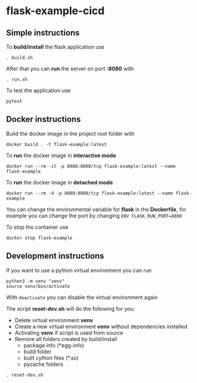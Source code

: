 # flask-example-cicd

## Simple instructions

To **build/install** the flask application use

``` 
. build.sh
````

After that you can **run** the server on port **:8080** with

```
. run.sh
````

To test the application use

```
pytest
````

## Docker instructions

Build the docker image in the project root folder with

```docker
docker build . -t flask-example:latest
```

To **run** the docker image in **interactive mode**

```docker
docker run --rm -it -p 8080:8080/tcp flask-example:latest --name flask-example
```

To **run** the docker image in **detached mode**

```docker
docker run --rm -d -p 8080:8080/tcp flask-example:latest --name flask-example
```

You can change the environmental variable for **flask** in the **Dockerfile**, for example you can change the port by changing `ENV FLASK_RUN_PORT=8080`

To stop the container use

```docker
docker stop flask-example
```


## Development instructions

If you want to use a python virtual environment you can run

```
python3 -m venv "venv"
source venv/bin/activate
````

With `deactivate` you can disable the virtual environment again

The script **reset-dev.sh** will do the following for you:
* Delete virtual environment **venv**
* Create a new virtual environment **venv** without dependencies installed
* Activating **venv** if script is used from source
* Remove all folders created by build/install
    * package info (*egg-info)    
    * build folder
    * built cython files (*.so)
    * pycache folders

```
. reset-dev.sh
````

